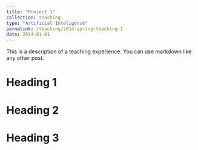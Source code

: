 ```yaml
---
title: "Project 1"
collection: teaching
type: "Artificial Inteligence"
permalink: /teaching/2014-spring-teaching-1
date: 2014-01-01
---
```


This is a description of a teaching experience. You can use markdown like any other post.

Heading 1
======

Heading 2
======

Heading 3
======